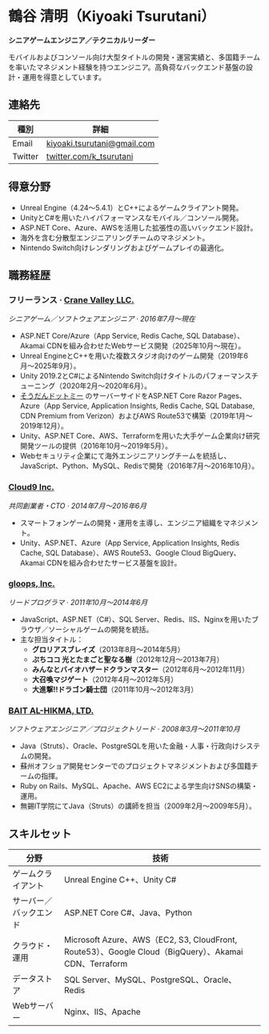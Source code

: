 # 鶴谷 清明（Kiyoaki Tsurutani）

**シニアゲームエンジニア／テクニカルリーダー**

モバイルおよびコンソール向け大型タイトルの開発・運営実績と、多国籍チームを率いたマネジメント経験を持つエンジニア。高負荷なバックエンド基盤の設計・運用を得意としています。

## 連絡先

| 種別 | 詳細 |
| --- | --- |
| Email | [kiyoaki.tsurutani@gmail.com](mailto:kiyoaki.tsurutani@gmail.com) |
| Twitter | [twitter.com/k_tsurutani](https://twitter.com/k_tsurutani) |

## 得意分野

- Unreal Engine（4.24〜5.4.1）とC++によるゲームクライアント開発。
- UnityとC#を用いたハイパフォーマンスなモバイル／コンソール開発。
- ASP.NET Core、Azure、AWSを活用した拡張性の高いバックエンド設計。
- 海外を含む分散型エンジニアリングチームのマネジメント。
- Nintendo Switch向けレンダリングおよびゲームプレイの最適化。

## 職務経歴

### フリーランス · [Crane Valley LLC.](https://www.crane-valley.co.jp/)  
*シニアゲーム／ソフトウェアエンジニア · 2016年7月〜現在*

- ASP.NET Core/Azure（App Service, Redis Cache, SQL Database）、Akamai CDNを組み合わせたWebサービス開発（2025年10月〜現在）。
- Unreal EngineとC++を用いた複数スタジオ向けのゲーム開発（2019年6月〜2025年9月）。
- Unity 2019.2とC#によるNintendo Switch向けタイトルのパフォーマンスチューニング（2020年2月〜2020年6月）。
- [そうだんドットミー](https://www.google.com/search?q=%E3%81%9D%E3%81%86%E3%81%A0%E3%82%93%E3%83%89%E3%83%83%E3%83%88%E3%83%9F%E3%83%BC) のサーバーサイドをASP.NET Core Razor Pages、Azure（App Service, Application Insights, Redis Cache, SQL Database, CDN Premium from Verizon）およびAWS Route53で構築（2019年1月〜2019年12月）。
- Unity、ASP.NET Core、AWS、Terraformを用いた大手ゲーム企業向け研究開発ツールの提供（2016年10月〜2019年5月）。
- Webセキュリティ企業にて海外エンジニアリングチームを統括し、JavaScript、Python、MySQL、Redisで開発（2016年7月〜2016年10月）。

### [Cloud9 Inc.](https://cloud9-plus.com/)  
*共同創業者・CTO · 2014年7月〜2016年6月*

- スマートフォンゲームの開発・運用を主導し、エンジニア組織をマネジメント。
- Unity、ASP.NET、Azure（App Service, Application Insights, Redis Cache, SQL Database）、AWS Route53、Google Cloud BigQuery、Akamai CDNを組み合わせたサービス基盤を設計。

### [gloops, Inc.](https://www.google.com/search?q=gloops)  
*リードプログラマ · 2011年10月〜2014年6月*

- JavaScript、ASP.NET（C#）、SQL Server、Redis、IIS、Nginxを用いたブラウザ／ソーシャルゲームの開発を統括。
- 主な担当タイトル：  
  - **グロリアスブレイズ**（2013年8月〜2014年5月）  
  - **ぷちココ 光とたまごと聖なる樹**（2012年12月〜2013年7月）  
  - **みんなとバイオハザードクランマスター**（2012年6月〜2012年11月）  
  - **大召喚マジゲート**（2012年4月〜2012年5月）  
  - **大進撃!!ドラゴン騎士団**（2011年10月〜2012年3月）

### [BAIT AL-HIKMA, LTD.](https://www.bai.co.jp/)  
*ソフトウェアエンジニア／プロジェクトリード · 2008年3月〜2011年10月*

- Java（Struts）、Oracle、PostgreSQLを用いた金融・人事・行政向けシステムの開発。
- 蘇州オフショア開発センターでのプロジェクトマネジメントおよび多国籍チームの指揮。
- Ruby on Rails、MySQL、Apache、AWS EC2による学生向けSNSの構築・運用。
- 無錫IT学院にてJava（Struts）の講師を担当（2009年2月〜2009年5月）。

## スキルセット

| 分野 | 技術 |
| --- | --- |
| ゲームクライアント | Unreal Engine C++、Unity C# |
| サーバー／バックエンド | ASP.NET Core C#、Java、Python |
| クラウド・運用 | Microsoft Azure、AWS（EC2, S3, CloudFront, Route53）、Google Cloud（BigQuery）、Akamai CDN、Terraform |
| データストア | SQL Server、MySQL、PostgreSQL、Oracle、Redis |
| Webサーバー | Nginx、IIS、Apache |
